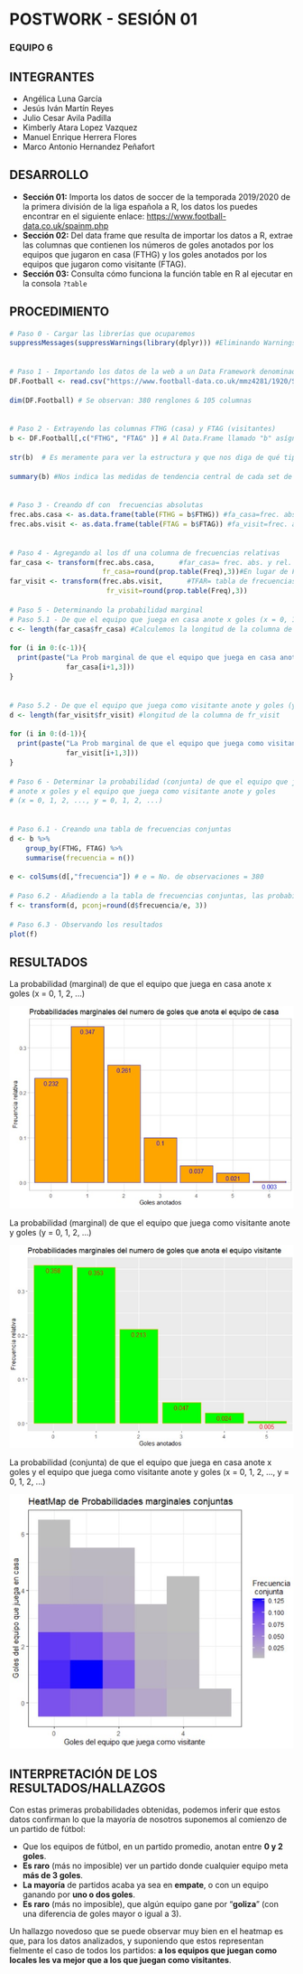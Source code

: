 #     POSTWORK - SESIÓN 01
### EQUIPO 6

## INTEGRANTES
- Angélica Luna García
- Jesús Iván Martín Reyes
- Julio Cesar Avila Padilla
- Kimberly Atara Lopez Vazquez
- Manuel Enrique Herrera Flores
- Marco Antonio Hernandez Peñafort



## DESARROLLO
- **Sección 01:** Importa los datos de soccer de la temporada 2019/2020 de la primera división de la liga española a R, los datos los puedes encontrar en el siguiente enlace: https://www.football-data.co.uk/spainm.php
- **Sección 02:** Del data frame que resulta de importar los datos a R, extrae las columnas que contienen los números de goles anotados por los equipos que jugaron en casa (FTHG) y los goles anotados por los equipos que jugaron como visitante (FTAG).
- **Sección 03:** Consulta cómo funciona la función table en R al ejecutar en la consola ```?table```



## PROCEDIMIENTO

```R
# Paso 0 - Cargar las librerías que ocuparemos
suppressMessages(suppressWarnings(library(dplyr))) #Eliminando Warnings


# Paso 1 - Importando los datos de la web a un Data Framework denominado DF.Football
DF.Football <- read.csv("https://www.football-data.co.uk/mmz4281/1920/SP1.csv")

dim(DF.Football) # Se observan: 380 renglones & 105 columnas


# Paso 2 - Extrayendo las columnas FTHG (casa) y FTAG (visitantes)
b <- DF.Football[,c("FTHG", "FTAG" )] # Al Data.Frame llamado "b" asígnale(<-) DF.Football["empty"=todas las filas,de las columnas("FTHG", "FTAG")]

str(b)  # Es meramente para ver la estructura y que nos diga de qué tipo es, en este caso es tipo data.frame

summary(b) #Nos indica las medidas de tendencia central de cada set de datos dentro del nuevo data frame


# Paso 3 - Creando df con  frecuencias absolutas
frec.abs.casa <- as.data.frame(table(FTHG = b$FTHG)) #fa_casa=frec. abs. de equipos que juegan en casa
frec.abs.visit <- as.data.frame(table(FTAG = b$FTAG)) #fa_visit=frec. abs. de equipos que juegan como visitantes


# Paso 4 - Agregando al los df una columna de frecuencias relativas
far_casa <- transform(frec.abs.casa,      #far_casa= frec. abs. y rel. de equipos que juegan en casa
                       fr_casa=round(prop.table(Freq),3))#En lugar de Freq, poner frec.abs.casa$Freq
far_visit <- transform(frec.abs.visit,      #TFAR= tabla de frecuencias absolutas y relativas
                        fr_visit=round(prop.table(Freq),3))

# Paso 5 - Determinando la probabilidad marginal
# Paso 5.1 - De que el equipo que juega en casa anote x goles (x = 0, 1, 2, ...)
c <- length(far_casa$fr_casa) #Calculemos la longitud de la columna de fr_casa

for (i in 0:(c-1)){
  print(paste("La Prob marginal de que el equipo que juega en casa anote", i, "goles es:",
              far_casa[i+1,3]))
}


# Paso 5.2 - De que el equipo que juega como visitante anote y goles (y = 0, 1, 2, ...)
d <- length(far_visit$fr_visit) #longitud de la columna de fr_visit

for (i in 0:(d-1)){
  print(paste("La Prob marginal de que el equipo que juega como visitante anote", i, "goles es:",
              far_visit[i+1,3]))
}

# Paso 6 - Determinar la probabilidad (conjunta) de que el equipo que juega en casa
# anote x goles y el equipo que juega como visitante anote y goles
# (x = 0, 1, 2, ..., y = 0, 1, 2, ...)


# Paso 6.1 - Creando una tabla de frecuencias conjuntas
d <- b %>%
    group_by(FTHG, FTAG) %>%
    summarise(frecuencia = n())

e <- colSums(d[,"frecuencia"]) # e = No. de observaciones = 380

# Paso 6.2 - Añadiendo a la tabla de frecuencias conjuntas, las probabilidades conjuntas
f <- transform(d, pconj=round(d$frecuencia/e, 3))

# Paso 6.3 - Observando los resultados
plot(f)
```
## RESULTADOS
La probabilidad (marginal) de que el equipo que juega en casa anote x goles (x = 0, 1, 2, ...)

![](1.jpg)

La probabilidad (marginal) de que el equipo que juega como visitante anote y goles (y = 0, 1, 2, ...)

![](2.jpg)

La probabilidad (conjunta) de que el equipo que juega en casa anote x goles y el equipo que juega como visitante anote y goles (x = 0, 1, 2, ..., y = 0, 1, 2, ...)

![](3.jpg)

## INTERPRETACIÓN DE LOS RESULTADOS/HALLAZGOS

Con estas primeras probabilidades obtenidas, podemos inferir que estos datos confirman lo que la mayoría de nosotros suponemos al comienzo de un partido de fútbol: 
- Que los equipos de fútbol, en un partido promedio, anotan entre **0 y 2 goles**. 
- **Es raro** (más no imposible) ver un partido donde cualquier equipo meta **más de 3 goles**.
- **La mayoría** de partidos acaba ya sea en **empate**, o con un equipo ganando por **uno o dos goles**.
- **Es raro** (más no imposible), que algún equipo gane por “**goliza**” (con una diferencia de goles mayor o igual a 3).

Un hallazgo novedoso que se puede observar muy bien en el heatmap es que, para los datos analizados, y suponiendo que estos representan fielmente el caso de todos los partidos: **a los equipos que juegan como locales les va mejor que a los que juegan como visitantes**.

